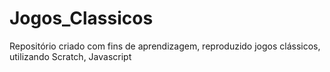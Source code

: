 # Jogos_Classicos
Repositório criado com fins de aprendizagem, reproduzido jogos clássicos, utilizando Scratch, Javascript
